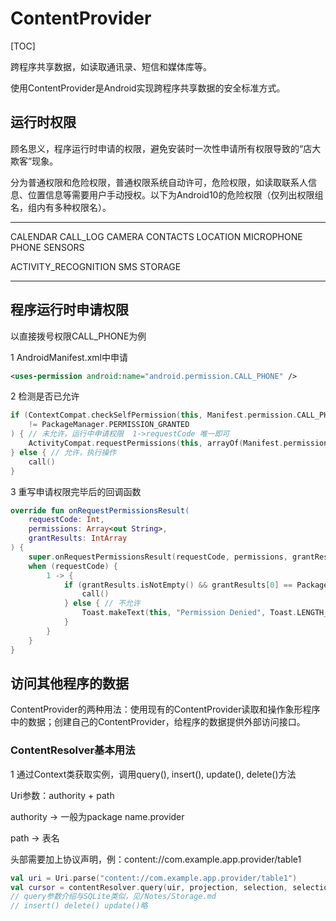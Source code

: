 # ContentProvider

[TOC]

跨程序共享数据，如读取通讯录、短信和媒体库等。

使用ContentProvider是Android实现跨程序共享数据的安全标准方式。

## 运行时权限

顾名思义，程序运行时申请的权限，避免安装时一次性申请所有权限导致的“店大欺客”现象。

分为普通权限和危险权限，普通权限系统自动许可，危险权限，如读取联系人信息、位置信息等需要用户手动授权。以下为Android10的危险权限（仅列出权限组名，组内有多种权限名）。

---

CALENDAR	CALL_LOG	CAMERA		CONTACTS	LOCATION	MICROPHONE	PHONE	SENSORS

ACTIVITY_RECOGNITION	SMS	STORAGE

---

## 程序运行时申请权限

以直接拨号权限CALL_PHONE为例

1 AndroidManifest.xml中申请

```xml
<uses-permission android:name="android.permission.CALL_PHONE" />
```

2 检测是否已允许

```kotlin
if (ContextCompat.checkSelfPermission(this, Manifest.permission.CALL_PHONE)
    != PackageManager.PERMISSION_GRANTED
) { // 未允许，运行中申请权限  1->requestCode 唯一即可
    ActivityCompat.requestPermissions(this, arrayOf(Manifest.permission.CALL_PHONE), 1)
} else { // 允许，执行操作
    call()
}
```

3 重写申请权限完毕后的回调函数

```kotlin
override fun onRequestPermissionsResult(
    requestCode: Int,
    permissions: Array<out String>,
    grantResults: IntArray
) {
    super.onRequestPermissionsResult(requestCode, permissions, grantResults)
    when (requestCode) {
        1 -> {
            if (grantResults.isNotEmpty() && grantResults[0] == PackageManager.PERMISSION_GRANTED) { // 允许
                call()
            } else { // 不允许
                Toast.makeText(this, "Permission Denied", Toast.LENGTH_SHORT).show()
            }
        }
    }
}
```

## 访问其他程序的数据

ContentProvider的两种用法：使用现有的ContentProvider读取和操作象形程序中的数据；创建自己的ContentProvider，给程序的数据提供外部访问接口。

### ContentResolver基本用法

1 通过Context类获取实例，调用query(), insert(), update(), delete()方法

Uri参数：authority + path

authority -> 一般为package name.provider

path -> 表名

头部需要加上协议声明，例：content://com.example.app.provider/table1

```kotlin
val uri = Uri.parse("content://com.example.app.provider/table1")
val cursor = contentResolver.query(uir, projection, selection, selectionArgs,sortOrder)
// query参数介绍与SQLite类似，见/Notes/Storage.md
// insert() delete() update()略
```




